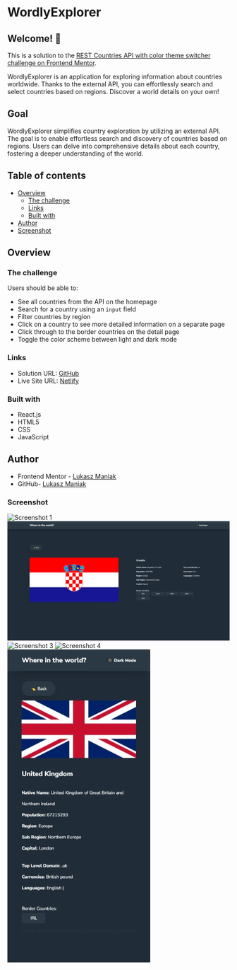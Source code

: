 # WordlyExplorer

## Welcome! 👋

This is a solution to the [REST Countries API with color theme switcher challenge on Frontend Mentor](https://www.frontendmentor.io/challenges/rest-countries-api-with-color-theme-switcher-5cacc469fec04111f7b848ca).

WordlyExplorer is an application for exploring information about countries worldwide. Thanks to the external API, you can effortlessly search and select countries based on regions. Discover a world details on your own!

## Goal

WordlyExplorer simplifies country exploration by utilizing an external API. The goal is to enable effortless search and discovery of countries based on regions. Users can delve into comprehensive details about each country, fostering a deeper understanding of the world.

## Table of contents

- [Overview](#overview)
  - [The challenge](#the-challenge)
  - [Links](#links)
  - [Built with](#built-with)
- [Author](#author)
- [Screenshot](#screenshot)

## Overview

### The challenge

Users should be able to:

- See all countries from the API on the homepage
- Search for a country using an `input` field
- Filter countries by region
- Click on a country to see more detailed information on a separate page
- Click through to the border countries on the detail page
- Toggle the color scheme between light and dark mode

### Links

- Solution URL: [GitHub](https://github.com/LukaszManiak/Frontend-Mentor-REST-Countries)
- Live Site URL: [Netlify](https://wordlyexplorer.netlify.app/)

### Built with

- React.js
- HTML5
- CSS
- JavaScript

## Author

- Frontend Mentor - [Lukasz Maniak](https://www.frontendmentor.io/profile/Mejniak)
- GitHub- [Lukasz Maniak](https://github.com/LukaszManiak)

### Screenshot

![Screenshot 1](/screenshots/screen1.jpeg?raw=true "Screenshot 1")
![Screenshot 2](/screenshots/screen5.jpeg?raw=true "Screenshot 2")
![Screenshot 3](/screenshots/screen2.jpeg?raw=true "Screenshot 3")
![Screenshot 4](/screenshots/screen4.jpeg?raw=true "Screenshot 4")
![Screenshot 5](/screenshots/screen3.jpeg?raw=true "Screenshot 5")
